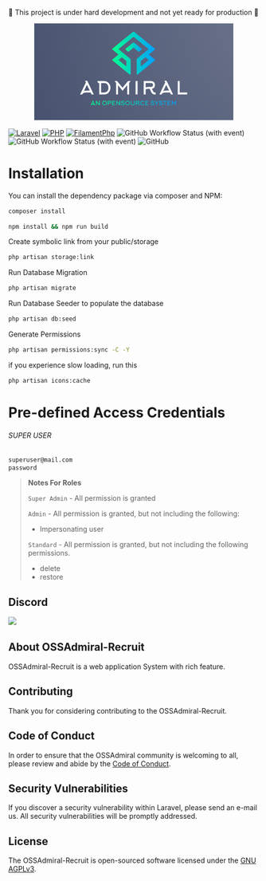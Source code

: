 :construction: This project is under hard development and not yet ready for production :construction:
<p align="center"><img src="https://github.com/OSSAdmiral/.github/blob/c325ef79481c1b02d675f71247d4f8131d0496fa/Profile/Admiral%20(OSS)%20%20743x360.png" width="400" alt="Admiral OSS"></p>

[![Laravel](https://img.shields.io/badge/Laravel-v10-FF2D20?style=for-the-badge&logo=laravel&logoColor=white)](https://img.shields.io/badge/Laravel-v10-FF2D20?style=for-the-badge&logo=laravel&logoColor=white)
[![PHP](https://img.shields.io/badge/PHP-v8.1-777BB4?style=for-the-badge&logo=php&logoColor=white)](https://img.shields.io/badge/PHP-v8.1-777BB4?style=for-the-badge&logo=php&logoColor=white)
[![FilamentPhp ](https://img.shields.io/badge/Filamentphp-v3.x-yellow?style=for-the-badge&logo=filamentphp)](https://img.shields.io/badge/PHP-8.0-777BB4?style=for-the-badge&logo=php)
![GitHub Workflow Status (with event)](https://img.shields.io/github/actions/workflow/status/RecruitLab/Recruit/run-tests.yml?style=for-the-badge&logo=GitHub&label=Test%20Case)
![GitHub Workflow Status (with event)](https://img.shields.io/github/actions/workflow/status/RecruitLab/Recruit/fix-php-code-style-issues.yml?event=pull_request&style=for-the-badge&logo=GitHub&label=Code%20Style)
![GitHub](https://img.shields.io/github/license/RecruitLab/Recruit?style=for-the-badge&label=License)


# Installation

You can install the dependency package via composer and NPM:

```bash
composer install
```
```bash
npm install && npm run build
```

Create symbolic link from your public/storage
```bash
php artisan storage:link
```

Run Database Migration
```bash
php artisan migrate
```

Run Database Seeder to populate the database
```bash
php artisan db:seed
```

Generate Permissions 
```bash
php artisan permissions:sync -C -Y
```


if you experience slow loading, run this
```bash
php artisan icons:cache
```



# Pre-defined Access Credentials

###### SUPER USER
```
superuser@mail.com
password
```

> **Notes For Roles**
> 
> `Super Admin` - All permission is granted
> 
>`Admin` - All permission is granted, but not including the following:
>   - Impersonating user
> 
> `Standard` - All permission is granted, but not including the following permissions.
>  - delete
>  - restore

## Discord

<a href="https://discord.com/invite/3GEXVFzk"> <img src="https://discord.com/api/guilds/1165859974086393916/widget.png?style=banner4" /></a>

## About OSSAdmiral-Recruit

OSSAdmiral-Recruit is a web application System with rich feature.

## Contributing

Thank you for considering contributing to the OSSAdmiral-Recruit.

## Code of Conduct

In order to ensure that the OSSAdmiral community is welcoming to all, please review and abide by the [Code of Conduct](#).

## Security Vulnerabilities

If you discover a security vulnerability within Laravel, please send an e-mail us. All security vulnerabilities will be promptly addressed.

## License

The OSSAdmiral-Recruit  is open-sourced software licensed under the [GNU AGPLv3](https://choosealicense.com/licenses/agpl-3.0/).

